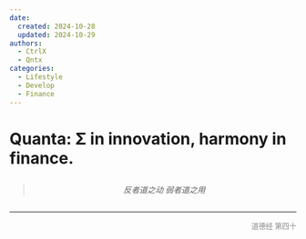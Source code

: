 ```yaml
---
date:
  created: 2024-10-28
  updated: 2024-10-29
authors:
  - CtrlX
  - Qntx
categories:
  - Lifestyle
  - Develop
  - Finance
---
```


# Quanta: Σ in innovation, harmony in finance.


<!-- more -->


<div style="text-align: center; margin: 2em 0;">

<blockquote style="font-style: italic; font-size: 1em; line-height: 1.5;">
  反者道之动 弱者道之用
</blockquote>

</div>

---

<div style="text-align: right; font-size: 0.9em; color: #888;">
  道德经 第四十
</div>